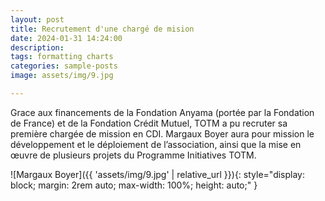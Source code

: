 ```yaml
---
layout: post
title: Recrutement d'une chargé de mision
date: 2024-01-31 14:24:00
description: 
tags: formatting charts
categories: sample-posts
image: assets/img/9.jpg

---
```




Grace aux financements de la Fondation Anyama (portée par la Fondation de France) et de la Fondation Crédit Mutuel, TOTM a pu recruter sa première chargée de mission en CDI. Margaux Boyer aura pour mission le développement et le déploiement de l’association, ainsi que la mise en œuvre de plusieurs projets du Programme Initiatives TOTM.


![Margaux Boyer]({{ 'assets/img/9.jpg' | relative_url }}){: style="display: block; margin: 2rem auto; max-width: 100%; height: auto;" }